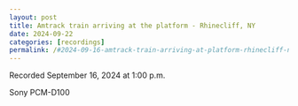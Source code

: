 ```yaml
---
layout: post
title: Amtrack train arriving at the platform - Rhinecliff, NY
date: 2024-09-22
categories: [recordings]
permalink: /#2024-09-16-amtrack-train-arriving-at-platform-rhinecliff-ny
---
```


Recorded September 16, 2024 at 1:00 p.m.

Sony PCM-D100<!--more-->